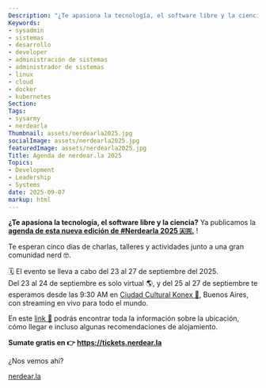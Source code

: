 ```yaml
---
Description: "¿Te apasiona la tecnología, el software libre y la ciencia? Ya publicamos la agenda de esta nueva edición de #Nerdearla 2025 🇦🇷."
Keywords:
- sysadmin 
- sistemas
- desarrollo
- developer
- administración de sistemas
- administrador de sistemas
- linux
- cloud
- docker
- kubernetes
Section: 
Tags:
- sysarmy
- nerdearla
Thumbnail: assets/nerdearla2025.jpg
socialImage: assets/nerdearla2025.jpg
featuredImage: assets/nerdearla2025.jpg
Title: Agenda de nerdear.la 2025
Topics:
- Development
- Leadership
- Systems
date: 2025-09-07
markup: html
---
```


<p><strong>¿Te apasiona la tecnología, el software libre y la ciencia?</strong> Ya publicamos la <a href="https://nerdear.la/agenda/" target="_blank"><strong>agenda de esta nueva edición de #Nerdearla 2025 🇦🇷.</strong></a> !</p>

<p>Te esperan cinco días de charlas, talleres y actividades junto a una gran comunidad nerd 🤓.</p>

<p>🗓️ El evento se lleva a cabo del 23 al 27 de septiembre del 2025. <br> Del 23 al 24 de septiembre es solo virtual 🌎, y del 25 al 27 de septiembre te esperamos desde las 9:30 AM en <a href="https://www.instagram.com/CCKonex" target="_blank">Ciudad Cultural Konex 📍</a>, Buenos Aires, con streaming en vivo para todo el mundo.</p>

<p>En este <a href="https://nerdear.la/location/" target="_blank">link 🔗</a> podrás encontrar toda la información sobre la ubicación, cómo llegar e incluso algunas recomendaciones de alojamiento.

<p><strong>Sumate gratis en 👉 <a href="https://tickets.nerdear.la/?utm_source=blog" target="_blank">https://tickets.nerdear.la</a></strong></p>

<p>¿Nos vemos ahí?</p>
<a href="https://nerdear.la/?utm_source=blog">nerdear.la</a></p>